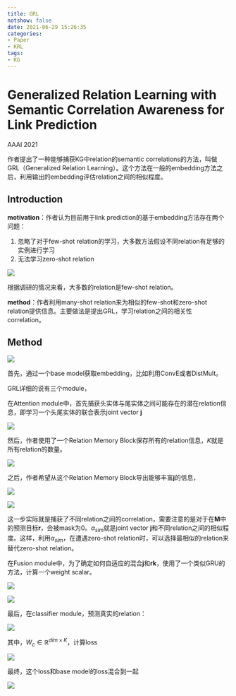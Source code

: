 ```yaml
---
title: GRL
notshow: false
date: 2021-06-29 15:26:35
categories:
- Paper
- KRL
tags:
- KG
---
```


# Generalized Relation Learning with Semantic Correlation Awareness for Link Prediction

AAAI 2021

作者提出了一种能够捕获KG中relation的semantic correlations的方法，叫做GRL（Generalized Relation Learning）。这个方法在一般的embedding方法之后，利用输出的embedding评估relation之间的相似程度。

<!--more-->

## Introduction

**motivation**：作者认为目前用于link prediction的基于embedding方法存在两个问题：

1. 忽略了对于few-shot relation的学习，大多数方法假设不同relation有足够的实例进行学习
2. 无法学习zero-shot relation

![](https://lxy-blog-pics.oss-cn-beijing.aliyuncs.com/asssets/image-20210629162808164.png)

根据调研的情况来看，大多数的relation是few-shot relation。

**method**：作者利用many-shot relation来为相似的few-shot和zero-shot relation提供信息。主要做法是提出GRL，学习relation之间的相关性correlation。

## Method

![](https://lxy-blog-pics.oss-cn-beijing.aliyuncs.com/asssets/image-20210629163143120-20210629200856777.png)

首先，通过一个base model获取embedding，比如利用ConvE或者DistMult。

GRL详细的说有三个module，

在Attention module中，首先捕获头实体与尾实体之间可能存在的潜在relation信息，即学习一个头尾实体的联合表示joint vector $\mathbf{j}$

![](https://lxy-blog-pics.oss-cn-beijing.aliyuncs.com/asssets/image-20210629163754371.png)

然后，作者使用了一个Relation Memory Block保存所有的relation信息，$K$就是所有relation的数量。

![](https://lxy-blog-pics.oss-cn-beijing.aliyuncs.com/asssets/image-20210629163911233.png)

之后，作者希望从这个Relation Memory Block导出能够丰富$\mathbf{j}$的信息，

![](https://lxy-blog-pics.oss-cn-beijing.aliyuncs.com/asssets/image-20210629164240642.png)

![](https://lxy-blog-pics.oss-cn-beijing.aliyuncs.com/asssets/image-20210629164355894.png)

这一步实际就是捕获了不同relation之间的correlation，需要注意的是对于在$\mathbf{M}$中的预测目标$\mathbf{r}$，会被mask为0。$\alpha_{sim}$就是joint vector $\mathbf{j}$和不同relation之间的相似程度。这样，利用$\alpha_{sim}$，在遭遇zero-shot relation时，可以选择最相似的relation来替代zero-shot relation。

在Fusion module中，为了确定如何自适应的混合$\mathbf{j}$和$\mathbf{rk}$，使用了一个类似GRU的方法，计算一个weight scalar。

![](https://lxy-blog-pics.oss-cn-beijing.aliyuncs.com/asssets/image-20210629164658959.png)

![](https://lxy-blog-pics.oss-cn-beijing.aliyuncs.com/asssets/image-20210629164715132.png)

最后，在classifier module，预测真实的relation：

![](https://lxy-blog-pics.oss-cn-beijing.aliyuncs.com/asssets/image-20210629165004731.png)

其中，$W_c\in \mathbb{R}^{dim\times K}$，计算loss

![](https://lxy-blog-pics.oss-cn-beijing.aliyuncs.com/asssets/image-20210629165133409.png)

最终，这个loss和base model的loss混合到一起

![](https://lxy-blog-pics.oss-cn-beijing.aliyuncs.com/asssets/image-20210629165254620.png)

